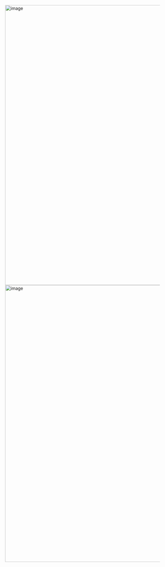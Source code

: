 <img width="1895" height="911" alt="image" src="https://github.com/user-attachments/assets/82135954-04e7-466f-bb47-1240195f8354" />

<img width="1893" height="901" alt="image" src="https://github.com/user-attachments/assets/c8510847-0c40-4e2d-a758-5dea90b5da1a" />
